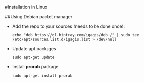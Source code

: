 #Installation in Linux

##Using Debian packet manager
- Add the repo to your sources (needs to be done once):

  ```
  echo "deb https://dl.bintray.com/igagis/deb /" | sudo tee /etc/apt/sources.list.d/igagis.list > /dev/null
  ```

- Update apt packages

  ```
  sudo apt-get update
  ```

- Install **prorab** package

  ```
  sudo apt-get install prorab
  ```
